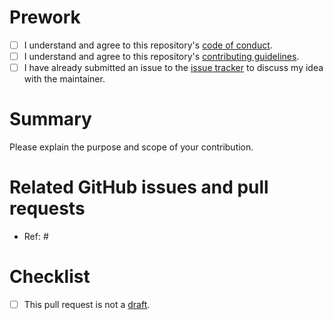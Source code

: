 # Prework

* [ ] I understand and agree to this repository's [code of conduct](https://github.com/wlandau/targetsketch/blob/master/CODE_OF_CONDUCT.md).
* [ ] I understand and agree to this repository's [contributing guidelines](https://github.com/wlandau/targetsketch/blob/master/CONTRIBUTING.md).
* [ ] I have already submitted an issue to the [issue tracker](http://github.com/wlandau/targetsketch/issues) to discuss my idea with the maintainer.

# Summary

Please explain the purpose and scope of your contribution.

# Related GitHub issues and pull requests

* Ref: #

# Checklist

* [ ] This pull request is not a [draft](https://github.blog/2019-02-14-introducing-draft-pull-requests).
